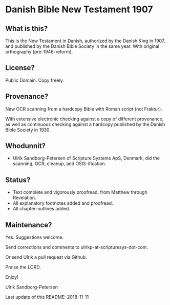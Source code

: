 # Danish Bible New Testament 1907

## What is this?

This is the New Testament in Danish, authorized by the Danish King in
1907, and published by the Danish Bible Society in the same year.
With original orthography (pre-1948-reform).

## License?

Public Domain. Copy freely.


##  Provenance?

New OCR scanning from a hardcopy Bible with Roman script (not
Fraktur).

With extensive electronic checking against a copy of different
provenance, as well as continuous checking against a hardcopy
published by the Danish Bible Society in 1930.


## Whodunnit?

- Ulrik Sandborg-Petersen of Scripture Systems ApS, Denmark, did the
  scanning, OCR, cleanup, and OSIS-ification.

## Status?

- Text complete and vigorously proofread, from Matthew through Revelation.
- All explanatory footnotes added and proofread.
- All chapter-outlines added.



## Maintenance?

Yes.  Suggestions welcome.

Send corrections and comments to ulrikp-at-scripturesys-dot-com.

Or send Ulrik a pull request via Github.





Praise the LORD.

Enjoy!

Ulrik Sandborg-Petersen

Last update of this README: 2018-11-11
